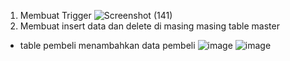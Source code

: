 1. Membuat Trigger
![Screenshot (141)](https://user-images.githubusercontent.com/45725263/148967813-5b19d32c-f234-4a70-8587-55545207440a.png)
2. Membuat insert data dan delete di masing masing table master
- table pembeli menambahkan data pembeli
![image](https://user-images.githubusercontent.com/45725263/148968235-6082c5cd-0927-469d-a14c-c4877386ea9b.png)
![image](https://user-images.githubusercontent.com/45725263/148968281-3d088c25-2e79-4842-8bd4-6d9c8f141e17.png)


